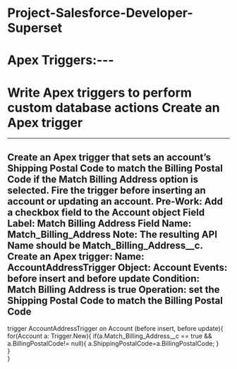 # Project-Salesforce-Developer-Superset
# Apex Triggers:---
# Write Apex triggers to perform custom database actions Create an Apex trigger
---------------------------------------------------------------------------------------------------------------
Create an Apex trigger that sets an account’s Shipping Postal Code to match the Billing Postal Code if the Match Billing Address option is selected. Fire the trigger before inserting an account or updating an account.
Pre-Work:
Add a checkbox field to the Account object
Field Label: Match Billing Address
Field Name: Match_Billing_Address
Note: The resulting API Name should be Match_Billing_Address__c.
Create an Apex trigger:
Name: AccountAddressTrigger
Object: Account
Events: before insert and before update
Condition: Match Billing Address is true
Operation: set the Shipping Postal Code to match the Billing Postal Code
---------------------------------------------------------------------------------------------------------------------
trigger AccountAddressTrigger on Account (before insert, before update){
    for(Account a: Trigger.New){
        if(a.Match_Billing_Address__c == true && a.BillingPostalCode!= null){
            a.ShippingPostalCode=a.BillingPostalCode;
        }  
    }   
}


